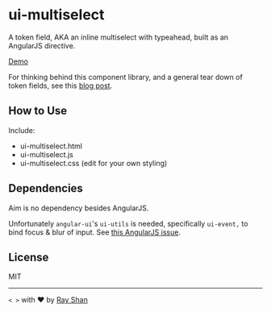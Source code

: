 ui-multiselect
==============

A token field, AKA an inline multiselect with typeahead, built as an AngularJS directive.

[Demo](https://shan.io/ui-multiselect/)

For thinking behind this component library, and a general tear down of token fields, see this [blog post](https://shan.io/writing/how-token-fields-or-inline-multiselect-components-work-in-web-apps/).

How to Use
----------

Include:

*	ui-multiselect.html
* ui-multiselect.js
* ui-multiselect.css (edit for your own styling)

Dependencies
------------

Aim is no dependency besides AngularJS.

Unfortunately `angular-ui`'s `ui-utils` is needed, specifically `ui-event,` to bind focus & blur of input. See [this AngularJS issue](https://github.com/angular/angular.js/issues/1277).

License
-------

MIT

---

`< >` with ❤ by [Ray Shan](http://shan.io)
